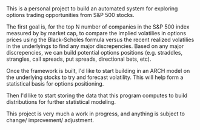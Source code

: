 #
This is a personal project to build an automated system for exploring options trading opportunities from S&P 500 stocks.

The first goal is, for the top N number of companies in the S&P 500 index measured by by market cap,  to compare the implied volatilies in options prices
using the Black-Scholes formula versus the recent realized volatilies in the underlyings to find any major discrepencies. Based on any major discrepencies,
we can build potential options positions (e.g. straddles, strangles, call spreads, put spreads, directional bets, etc).

Once the framework is built, I'd like to start building in an ARCH model on the underlying stocks to try and forecast volatility. This will help form a 
statistical basis for options positioning.

Then I'd like to start storing the data that this program computes to build distributions for further statistical modeling.

This project is very much a work in progress, and anything is subject to change/ improvement/ adjustment. 
